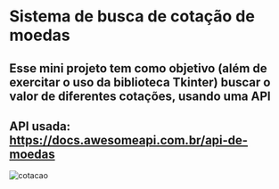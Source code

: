 # Sistema de busca de cotação de moedas 
## Esse mini projeto tem como objetivo (além de exercitar o uso da biblioteca Tkinter) buscar o valor de diferentes cotações, usando uma API
## API usada: https://docs.awesomeapi.com.br/api-de-moedas

![cotacao](https://github.com/Sinuelo/Sistema-de-Busca-de-Cota-es-de-Moedas/assets/98895433/892d61f0-d3b8-4de7-8961-ebd6e37e9ad0)
